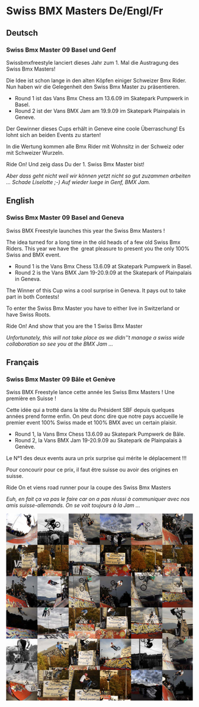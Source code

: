 # Swiss BMX Masters De/Engl/Fr

<!-- Stéphane Bachmann -->

## Deutsch

### Swiss Bmx Master 09 Basel und Genf

Swissbmxfreestyle lanciert dieses Jahr zum 1. Mal die Austragung des Swiss Bmx Masters! 

Die Idee ist schon lange in den alten Köpfen einiger Schweizer Bmx Rider. Nun haben wir die Gelegenheit den Swiss Bmx Master zu präsentieren. 

- Round 1 ist das Vans Bmx Chess am 13.6.09 im Skatepark Pumpwerk in Basel. 
- Round 2 ist der Vans BMX Jam am 19.9.09 im Skatepark Plainpalais in Geneve. 

Der Gewinner dieses Cups erhält in Geneve eine coole Überraschung! Es lohnt sich an beiden Events zu starten! 

In die Wertung kommen alle Bmx Rider mit Wohnsitz in der Schweiz oder mit Schweizer Wurzeln. 

Ride On! Und zeig dass Du der 1. Swiss Bmx Master bist! 

_Aber dass geht nicht weil wir können yetzt nicht so gut zuzammen arbeiten ... Schade Liselotte ;-) Auf wieder luege in Genf, BMX Jam._

## English

### Swiss Bmx Master 09 Basel and Geneva

Swiss BMX Freestyle launches this year the Swiss Bmx Masters ! 

The idea turned for a long time in the old heads of a few old Swiss Bmx Riders. This year we have the  great pleasure to present you the only 100% Swiss and BMX event. 

- Round 1 is the Vans Bmx Chess 13.6.09 at Skatepark Pumpwerk in Basel. 
- Round 2 is the Vans BMX Jam 19-20.9.09 at the Skatepark of Plainpalais in Geneva. 

The Winner of this Cup wins a cool surprise in Geneva. It pays out to take part in both Contests! 

To enter the Swiss Bmx Master you have to either live in Switzerland or have Swiss Roots. 

Ride On! And show that you are the 1 Swiss Bmx Master 

_Unfortunately, this will not take place as we didn''t manage a swiss wide collaboration so see you at the BMX Jam ..._ 

## Français

### Swiss Bmx Master 09 Bâle et Genève

Swiss BMX Freestyle lance cette année les Swiss Bmx Masters ! Une première en Suisse ! 

Cette idée qui a trotté dans la tête du Président SBF depuis quelques années prend forme enfin. On peut donc dire que notre pays accueille le premier event 100% Swiss made et 100% BMX avec un certain plaisir. 

- Round 1, la Vans Bmx Chess 13.6.09 au Skatepark Pumpwerk de Bâle. 
- Round 2, la Vans BMX Jam 19-20.9.09 au Skatepark de Plainpalais à Genève. 

Le N°1 des deux events aura un prix surprise qui mérite le déplacement !!! 

Pour concourir pour ce prix, il faut être suisse ou avoir des origines en suisse. 

Ride On et viens road runner pour la coupe des Swiss Bmx Masters 

_Euh, en fait ça va pas le faire car on a pas réussi à communiquer avec nos amis suisse-allemands. On se voit toujours à la Jam ..._

![bmx jam](./media/collage11.jpg)
